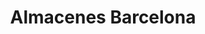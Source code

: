 ---
title: "Almacenes Barcelona"
url: /velez-malaga/almacenes-barcelona/
shop: grandes almacenes
---